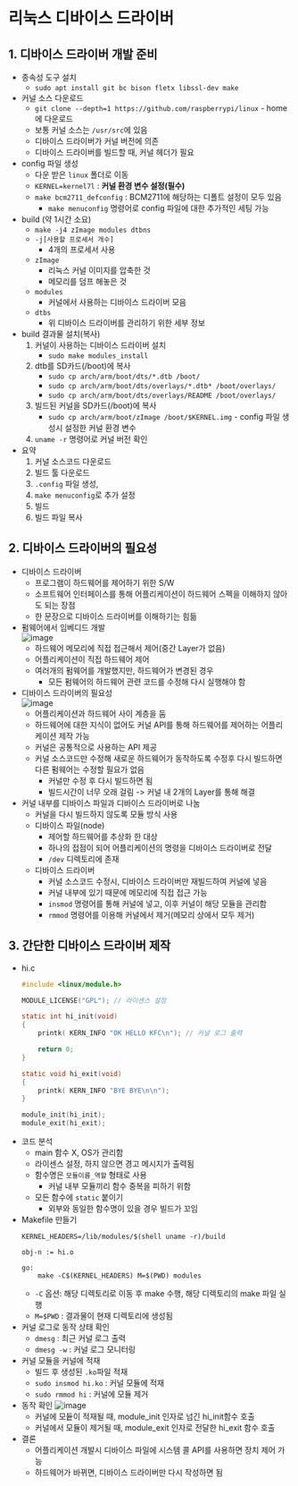 # 리눅스 디바이스 드라이버
## 1. 디바이스 드라이버 개발 준비
* 종속성 도구 설치
  * `sudo apt install git bc bison fletx libssl-dev make`
* 커널 소스 다운로드
  * `git clone --depth=1 https://github.com/raspberrypi/linux` - home에 다운로드 
  * 보통 커널 소스는 `/usr/src`에 있음
  * 디바이스 드라이버가 커널 버전에 의존
  * 디바이스 드라이버를 빌드할 때, 커널 헤더가 필요
* config 파일 생성
  * 다운 받은 `linux` 폴더로 이동
  * `KERNEL=kernel7l` : __커널 환경 변수 설정(필수)__
  * `make bcm2711_defconfig` : BCM2711에 해당하는 디폴트 설정이 모두 있음
    * `make menuconfig` 명령어로 config 파일에 대한 추가적인 세팅 가능
* build (약 1시간 소요)
  * `make -j4 zImage modules dtbns`
  * `-j[사용할 프로세서 개수]`
    * 4개의 프로세서 사용
  * `zImage`
    * 리눅스 커널 이미지를 압축한 것
    * 메모리를 덤프 해놓은 것
  * `modules`
    * 커널에서 사용하는 디바이스 드라이버 모음
  * `dtbs`
    * 위 디바이스 드라이버를 관리하기 위한 세부 정보
* build 결과물 설치(복사)
  1. 커널이 사용하는 디바이스 드라이버 설치 
     * `sudo make modules_install`
  2. dtb를 SD카드(/boot)에 복사
     * `sudo cp arch/arm/boot/dts/*.dtb /boot/`
     * `sudo cp arch/arm/boot/dts/overlays/*.dtb* /boot/overlays/`
     * `sudo cp arch/arm/boot/dts/overlays/README /boot/overlays/`
  3. 빌드된 커널을 SD카드(/boot)에 복사
     * `sudo cp arch/arm/boot/zImage /boot/$KERNEL.img` - config 파일 생성시 설정한 커널 환경 변수
  4. `uname -r` 명령어로 커널 버전 확인
* 요약
  1. 커널 소스코드 다운로드
  2. 빌드 툴 다운로드
  3. `.config` 파일 생성, 
  4. `make menuconfig`로 추가 설정
  5. 빌드
  6. 빌드 파일 복사
## 2. 디바이스 드라이버의 필요성
* 디바이스 드라이버
  * 프로그램이 하드웨어를 제어하기 위한 S/W
  * 소프트웨어 인터페이스를 통해 어플리케이션이 하드웨어 스펙을 이해하지 않아도 되는 장점
  * 한 문장으로 디바이스 드라이버를 이해하기는 힘듦
* 펌웨어에서 임베디드 개발  
![image](https://user-images.githubusercontent.com/49888128/140933878-34ff15ad-3eb2-4c9f-912e-87f5e20e8909.png)
  * 하드웨어 메모리에 직접 접근해서 제어(중간 Layer가 없음)
  * 어플리케이션이 직접 하드웨어 제어
  * 여러개의 펌웨어를 개발했지만, 하드웨어가 변경된 경우
    * 모든 펌웨어의 하드웨어 관련 코드를 수정해 다시 실행해야 함
* 디바이스 드라이버의 필요성  
![image](https://user-images.githubusercontent.com/49888128/140933822-7400b3d7-0325-4200-904c-978ceec50d1a.png)
  * 어플리케이션과 하드웨어 사이 계층을 둠
  * 하드웨어에 대한 지식이 없어도 커널 API를 통해 하드웨어를 제어하는 어플리케이션 제작 가능
  * 커널은 공통적으로 사용하는 API 제공
  * 커널 소스코드만 수정해 새로운 하드웨어가 동작하도록 수정후 다시 빌드하면 다른 펌웨어는 수정할 필요가 없음
    * 커널만 수정 후 다시 빌드하면 됨
    * 빌드시간이 너무 오래 걸림 -> 커널 내 2개의 Layer를 통해 해결
* 커널 내부를 디바이스 파일과 디바이스 드라이버로 나눔
  * 커널을 다시 빌드하지 않도록 모듈 방식 사용
  * 디바이스 파일(node)
    * 제어할 하드웨어를 추상화 한 대상
    * 하나의 접점이 되어 어플리케이션의 명령을 디바이스 드라이버로 전달
    * `/dev` 디렉토리에 존재
  * 디바이스 드라이버
    * 커널 소스코드 수정시, 디바이스 드라이버만 재빌드하여 커널에 넣음
    * 커널 내부에 있기 때문에 메모리에 직접 접근 가능
    * `insmod` 명령어를 통해 커널에 넣고, 이후 커널이 해당 모듈을 관리함
    * `rmmod` 명령어를 이용해 커널에서 제거(메모리 상에서 모두 제거)
## 3. 간단한 디바이스 드라이버 제작
* hi.c
    ```c
    #include <linux/module.h>

    MODULE_LICENSE("GPL"); // 라이센스 설정

    static int hi_init(void)
    {
        printk( KERN_INFO "OK HELLO KFC\n"); // 커널 로그 출력

        return 0;
    }

    static void hi_exit(void)
    {
        printk( KERN_INFO "BYE BYE\n\n");
    }

    module_init(hi_init);
    module_exit(hi_exit);
    ```
* 코드 분석
  * main 함수 X, OS가 관리함
  * 라이센스 설정, 하지 않으면 경고 메시지가 출력됨
  * 함수명은 `모듈이름_역할` 형태로 사용
    * 커널 내부 모듈끼리 함수 중복을 피하기 위함
  * 모든 함수에 `static` 붙이기
    * 외부와 동일한 함수명이 있을 경우 빌드가 꼬임
* Makefile 만들기
    ```make
    KERNEL_HEADERS=/lib/modules/$(shell uname -r)/build

    obj-n := hi.o

    go:
        make -C$(KERNEL_HEADERS) M=$(PWD) modules
    ```
  * `-C` 옵션: 해당 디렉토리로 이동 후 make 수행, 해당 디렉토리의 make 파일 실행
  * `M=$PWD` : 결과물이 현재 디렉토리에 생성됨
* 커널 로그로 동작 상태 확인
  * `dmesg` : 최근 커널 로그 출력
  * `dmesg -w` : 커널 로그 모니터링
* 커널 모듈을 커널에 적재
  * 빌드 후 생성된 `.ko`파일 적재
  * `sudo insmod hi.ko` : 커널 모듈에 적재
  * `sudo rmmod hi` : 커널에 모듈 제거
* 동작 확인
  ![image](https://user-images.githubusercontent.com/49888128/140937564-4df5ba0f-0435-4fcb-910b-b32a1c2b6ae1.png)
  * 커널에 모듙이 적재될 때, module_init 인자로 넘긴 hi_init함수 호출
  * 커널에서 모듈이 제거될 때, module_exit 인자로 전달한 hi_exit 함수 호출
* 결론
  * 어플리케이션 개발시 디바이스 파일에 시스템 콜 API를 사용하면 장치 제어 가능
  * 하드웨어가 바뀌면, 디바이스 드라이버만 다시 작성하면 됨
